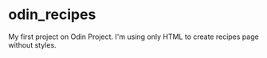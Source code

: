 # odin_recipes

My first project on Odin Project. I'm using only HTML to create recipes page without styles.
